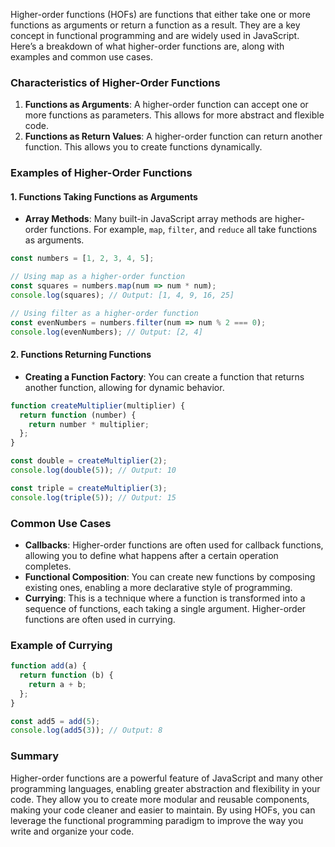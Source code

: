 Higher-order functions (HOFs) are functions that either take one or more functions as arguments or return a function as a result. They are a key concept in functional programming and are widely used in JavaScript. Here’s a breakdown of what higher-order functions are, along with examples and common use cases.

### Characteristics of Higher-Order Functions
1. **Functions as Arguments**: A higher-order function can accept one or more functions as parameters. This allows for more abstract and flexible code.
2. **Functions as Return Values**: A higher-order function can return another function. This allows you to create functions dynamically.

### Examples of Higher-Order Functions

#### 1. Functions Taking Functions as Arguments

- **Array Methods**: Many built-in JavaScript array methods are higher-order functions. For example, `map`, `filter`, and `reduce` all take functions as arguments.

```javascript
const numbers = [1, 2, 3, 4, 5];

// Using map as a higher-order function
const squares = numbers.map(num => num * num);
console.log(squares); // Output: [1, 4, 9, 16, 25]

// Using filter as a higher-order function
const evenNumbers = numbers.filter(num => num % 2 === 0);
console.log(evenNumbers); // Output: [2, 4]
```

#### 2. Functions Returning Functions

- **Creating a Function Factory**: You can create a function that returns another function, allowing for dynamic behavior.

```javascript
function createMultiplier(multiplier) {
  return function (number) {
    return number * multiplier;
  };
}

const double = createMultiplier(2);
console.log(double(5)); // Output: 10

const triple = createMultiplier(3);
console.log(triple(5)); // Output: 15
```

### Common Use Cases
- **Callbacks**: Higher-order functions are often used for callback functions, allowing you to define what happens after a certain operation completes.
- **Functional Composition**: You can create new functions by composing existing ones, enabling a more declarative style of programming.
- **Currying**: This is a technique where a function is transformed into a sequence of functions, each taking a single argument. Higher-order functions are often used in currying.

### Example of Currying

```javascript
function add(a) {
  return function (b) {
    return a + b;
  };
}

const add5 = add(5);
console.log(add5(3)); // Output: 8
```

### Summary
Higher-order functions are a powerful feature of JavaScript and many other programming languages, enabling greater abstraction and flexibility in your code. They allow you to create more modular and reusable components, making your code cleaner and easier to maintain. By using HOFs, you can leverage the functional programming paradigm to improve the way you write and organize your code.